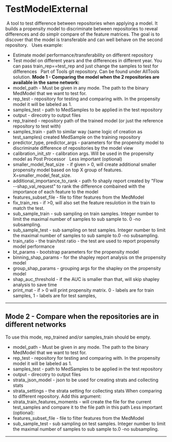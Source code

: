 # TestModelExternal
 A tool to test difference between repositories when applying a model.
It builds a propensity model to discriminate between repositories to reveal differences and do simplr compare of the feature matrices.
The goal is to discover that the model is transferable and can well behave on the second repository.
 
Uses example:
- Estimate model performance/transferability on different repository
- Test model on different years and the differences in different year. You can pass train_rep==test_rep and just change the samples to test for differences
 
Part of Tools git repository. Can be found under AllTools solution.
**Mode 1 - Comparing the model when the 2 repositories are available in the same network:**
- model_path - Must be given in any mode. The path to the binary MedModel that we want to test for.
- rep_test - repository for testing and comparing with. In the propensity model it will be labeled as 1.
- samples_test - path to MedSamples to be applied in the test repository
- output - direcotry to output files
- rep_trained - repository path of the trained model (or just the reference repository to test with)
- samples_train - path to similar way (same logic of creation as test_samples) created MedSample on the training repository
- predictor_type, predictor_args - parameters for the propensity model to discriminate difference of repositories by the model view
- calibration_init_str - calibration args. Will be used in the propensity model as Post Processor
 
Less important (optional)
- smaller_model_feat_size  - if given > 0, will create additional smaller propensity model based on top X group of features. X=smaller_model_feat_size. 
- additional_importance_to_rank - path fo shaply report created by "Flow --shap_val_request" to rank the difference combained with the importance of each feature to the model
- features_subset_file - file to filter features from the MedModel
- fix_train_res - if >0, will also set the feature resulotion in the train to match the test.
- sub_sample_train - sub sampling on train samples. Integer number to limit the maximal number of samples to sub sample to. 0 -no subsampling.
- sub_sample_test - sub sampling on test samples. Integer number to limit the maximal number of samples to sub sample to.0 -no subsampling.
- train_ratio - the train/test ratio - the test are used to report propensity model performance
- bt_params - bootstrap parameters for the propensity model
- binning_shap_params - for the shapley report analysis on the propensity model
- group_shap_params - grouping args for the shapley on the propensity model
- shap_auc_threshold - if the AUC is smaller than that, will skip shapley analysis to save time
- print_mat - if > 0 will print propensity matrix. 0 - labels are for train samples, 1 - labels are for test samples,
****
## **Mode 2 - Compare when the repositories are in different networks**
To use this mode, rep_trained and/or samples_train should be empty.
- model_path - Must be given in any mode. The path to the binary MedModel that we want to test for.
- rep_test - repository for testing and comparing with. In the propensity model it will be labeled as 1.
- samples_test - path to MedSamples to be applied in the test repository
- output - direcotry to output files
- strata_json_model - json to be used for creating strats and collecting stats
- strata_settings - the strata setting for collecting stats
When comparing to different repository.
Add this argument:
- strata_train_features_moments - will create the file for the current test_samples and compare it to the file path in this path
Less important (optional):
- features_subset_file - file to filter features from the MedModel
- sub_sample_test - sub sampling on test samples. Integer number to limit the maximal number of samples to sub sample to.0 -no subsampling.
****
